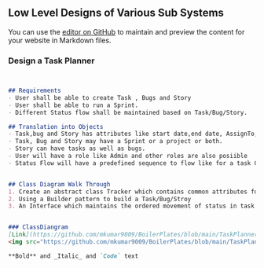 ## Low Level Designs of Various Sub Systems

You can use the [editor on GitHub](https://github.com/mkumar9009/BoilerPlates/edit/gh-pages/index.md) to maintain and preview the content for your website in Markdown files.

### Design a Task Planner
```markdown


## Requirements
- User shall be able to create Task , Bugs and Story
- User shall be able to run a Sprint.
- Different Status flow shall be maintained based on Task/Bug/Story.

## Translation into Objects
- Task,bug and Story has attributes like start date,end date, AssignTo, Status, Description, Subject.
- Task, Bug and Story may have a Sprint or a project or both.
- Story can have tasks as well as bugs.
- User will have a role like Admin and other roles are also posiible
- Status Flow will have a predefined sequence to flow like for a task Coding to Coding to Testing is denied, Coding to Review and then Review to testing is allowed.


## Class Diagram Walk Through
1. Create an abstract class Tracker which contains common attributes for Task, Story and Bug
2. Using a Builder pattern to build a Task/Bug/Stroy
3. An Interface which maintains the ordered movement of status in task , bug and story.


### ClassDiangram
[Link](https://github.com/mkumar9009/BoilerPlates/blob/main/TaskPlanner.drawio.png)
<img src="https://github.com/mkumar9009/BoilerPlates/blob/main/TaskPlanner.drawio.png" >

**Bold** and _Italic_ and `Code` text




